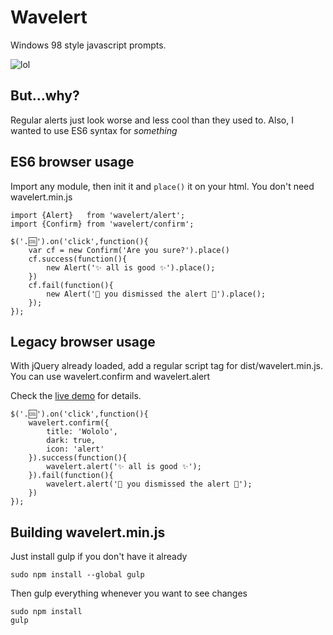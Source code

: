 # Wavelert

Windows 98 style javascript prompts.

![lol](https://raw.github.com/walaura/Wavelert/master/screenshot.gif?lol)

## But…why?

Regular alerts just look worse and less cool than they used to. Also, I wanted to use ES6 syntax for _something_

## ES6 browser usage

Import any module, then init it and `place()` it on your html. You don't need wavelert.min.js

    import {Alert}   from 'wavelert/alert';
    import {Confirm} from 'wavelert/confirm';

    $('.🆒').on('click',function(){
    	var cf = new Confirm('Are you sure?').place()
    	cf.success(function(){
            new Alert('✨ all is good ✨').place();
        })
        cf.fail(function(){
            new Alert('💩 you dismissed the alert 💩').place();
    	});
    });

## Legacy browser usage

With jQuery already loaded, add a regular script tag for dist/wavelert.min.js. You can use wavelert.confirm and wavelert.alert

Check the [live demo](http://walaura.github.io/wavelert/) for details.

    $('.🆒').on('click',function(){
    	wavelert.confirm({
    		title: 'Wololo',
    		dark: true,
    		icon: 'alert'
    	}).success(function(){
            wavelert.alert('✨ all is good ✨');
        }).fail(function(){
            wavelert.alert('💩 you dismissed the alert 💩');
    	})
    });

## Building wavelert.min.js

Just install gulp if you don't have it already

    sudo npm install --global gulp

Then gulp everything whenever you want to see changes

    sudo npm install
    gulp

